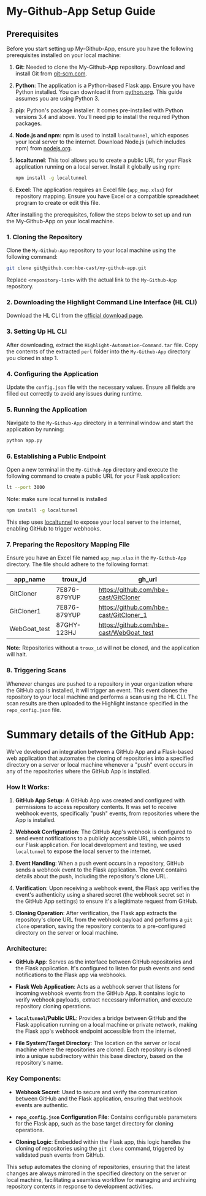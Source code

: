 # My-Github-App Setup Guide

## Prerequisites

Before you start setting up My-Github-App, ensure you have the following prerequisites installed on your local machine:

1. **Git**: Needed to clone the My-Github-App repository. Download and install Git from [git-scm.com](https://git-scm.com/).

2. **Python**: The application is a Python-based Flask app. Ensure you have Python installed. You can download it from [python.org](https://www.python.org/). This guide assumes you are using Python 3.

3. **pip**: Python's package installer. It comes pre-installed with Python versions 3.4 and above. You'll need pip to install the required Python packages.

4. **Node.js and npm**: npm is used to install `localtunnel`, which exposes your local server to the internet. Download Node.js (which includes npm) from [nodejs.org](https://nodejs.org/en/).

5. **localtunnel**: This tool allows you to create a public URL for your Flask application running on a local server. Install it globally using npm:
    ```bash
    npm install -g localtunnel
    ```

6. **Excel**: The application requires an Excel file (`app_map.xlsx`) for repository mapping. Ensure you have Excel or a compatible spreadsheet program to create or edit this file.

After installing the prerequisites, follow the steps below to set up and run the My-Github-App on your local machine.

### 1. Cloning the Repository
Clone the `My-Github-App` repository to your local machine using the following command:
```bash
git clone git@github.com:hbe-cast/my-github-app.git
```
Replace `<repository-link>` with the actual link to the `My-Github-App` repository.

### 2. Downloading the Highlight Command Line Interface (HL CLI)
Download the HL CLI from the [official download page](https://doc.casthighlight.com/product-tutorials-third-party-tools/automated-code-scan-command-line/).

### 3. Setting Up HL CLI
After downloading, extract the `Highlight-Automation-Command.tar` file. Copy the contents of the extracted `perl` folder into the `My-Github-App` directory you cloned in step 1.

### 4. Configuring the Application
Update the `config.json` file with the necessary values. Ensure all fields are filled out correctly to avoid any issues during runtime.

### 5. Running the Application
Navigate to the `My-Github-App` directory in a terminal window and start the application by running:
```bash
python app.py
```

### 6. Establishing a Public Endpoint
Open a new terminal in the `My-Github-App` directory and execute the following command to create a public URL for your Flask application:
```bash
lt --port 3000
```
Note: make sure local tunnel is installed
```bash
npm install -g localtunnel
```

This step uses [localtunnel](https://theboroer.github.io/localtunnel-www/) to expose your local server to the internet, enabling GitHub to trigger webhooks.

### 7. Preparing the Repository Mapping File
Ensure you have an Excel file named `app_map.xlsx` in the `My-Github-App` directory. The file should adhere to the following format:

| app_name      | troux_id    | gh_url                                      |
|---------------|-------------|---------------------------------------------|
| GitCloner     | 7E876-879YUP | https://github.com/hbe-cast/GitCloner       |
| GitCloner1    | 7E876-879YUP | https://github.com/hbe-cast/GitCloner_1     |
| WebGoat_test  | 87GHY-123HJ  | https://github.com/hbe-cast/WebGoat_test    |

**Note:** Repositories without a `troux_id` will not be cloned, and the application will halt.

### 8. Triggering Scans
Whenever changes are pushed to a repository in your organization where the GitHub app is installed, it will trigger an event. This event clones the repository to your local machine and performs a scan using the HL CLI. The scan results are then uploaded to the Highlight instance specified in the `repo_config.json` file.




# Summary details of the GitHub App:

We've developed an integration between a GitHub App and a Flask-based web application that automates the cloning of repositories into a specified directory on a server or local machine whenever a "push" event occurs in any of the repositories where the GitHub App is installed.

### How It Works:

1. **GitHub App Setup**: A GitHub App was created and configured with permissions to access repository contents. It was set to receive webhook events, specifically "push" events, from repositories where the App is installed.

2. **Webhook Configuration**: The GitHub App's webhook is configured to send event notifications to a publicly accessible URL, which points to our Flask application. For local development and testing, we used `localtunnel` to expose the local server to the internet.

3. **Event Handling**: When a push event occurs in a repository, GitHub sends a webhook event to the Flask application. The event contains details about the push, including the repository's clone URL.

4. **Verification**: Upon receiving a webhook event, the Flask app verifies the event's authenticity using a shared secret (the webhook secret set in the GitHub App settings) to ensure it's a legitimate request from GitHub.

5. **Cloning Operation**: After verification, the Flask app extracts the repository's clone URL from the webhook payload and performs a `git clone` operation, saving the repository contents to a pre-configured directory on the server or local machine.

### Architecture:

- **GitHub App**: Serves as the interface between GitHub repositories and the Flask application. It's configured to listen for push events and send notifications to the Flask app via webhooks.

- **Flask Web Application**: Acts as a webhook server that listens for incoming webhook events from the GitHub App. It contains logic to verify webhook payloads, extract necessary information, and execute repository cloning operations.

- **`localtunnel`/Public URL**: Provides a bridge between GitHub and the Flask application running on a local machine or private network, making the Flask app's webhook endpoint accessible from the internet.

- **File System/Target Directory**: The location on the server or local machine where the repositories are cloned. Each repository is cloned into a unique subdirectory within this base directory, based on the repository's name.

### Key Components:

- **Webhook Secret**: Used to secure and verify the communication between GitHub and the Flask application, ensuring that webhook events are authentic.

- **`repo_config.json` Configuration File**: Contains configurable parameters for the Flask app, such as the base target directory for cloning operations.

- **Cloning Logic**: Embedded within the Flask app, this logic handles the cloning of repositories using the `git clone` command, triggered by validated push events from GitHub.

This setup automates the cloning of repositories, ensuring that the latest changes are always mirrored in the specified directory on the server or local machine, facilitating a seamless workflow for managing and archiving repository contents in response to development activities.